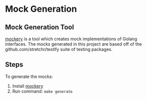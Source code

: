 # Mock Generation

## Mock Generation Tool
[mockery](https://github.com/vektra/mockery) is a tool which creates mock implementations of Golang interfaces.
The mocks generated in this project are based off of the github.com/stretchr/testify suite of testing packages.

## Steps

To generate the mocks:

1. Install [mockery](https://vektra.github.io/mockery/latest/installation/)
2. Run command: `make generate`

